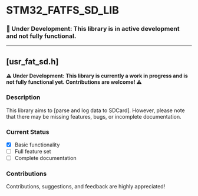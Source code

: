 # STM32_FATFS_SD_LIB

### 🚧 Under Development: This library is in active development and not fully functional.
---
## [usr_fat_sd.h]

**⚠️ Under Development: This library is currently a work in progress and is not fully functional yet. Contributions are welcome! ⚠️**

### Description
This library aims to [parse and log data to SDCard]. However, please note that there may be missing features, bugs, or incomplete documentation.

### Current Status
- [X] Basic functionality
- [ ] Full feature set
- [ ] Complete documentation

### Contributions
Contributions, suggestions, and feedback are highly appreciated! 

